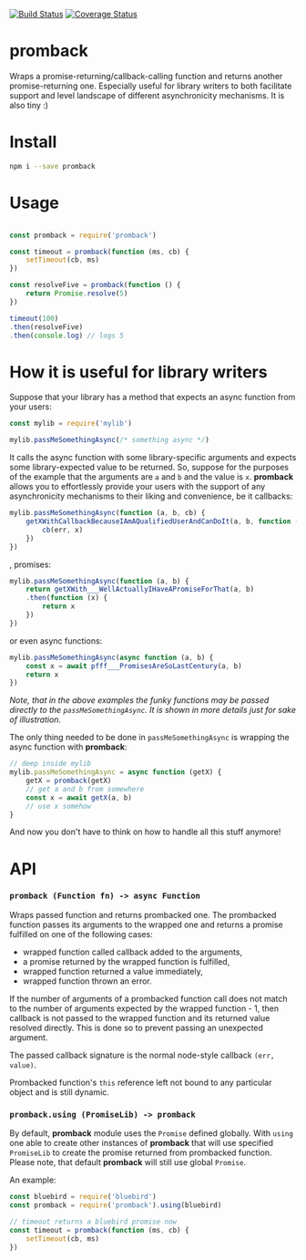 [![Build Status](https://travis-ci.org/rmdm/promback.svg?branch=master)](https://travis-ci.org/rmdm/promback)
[![Coverage Status](https://coveralls.io/repos/github/rmdm/promback/badge.svg?branch=master)](https://coveralls.io/github/rmdm/promback?branch=master)

promback
========

Wraps a promise-returning/callback-calling function and returns another promise-returning one. Especially useful for library writers to both facilitate support and level landscape of different asynchronicity mechanisms. It is also tiny :)

Install
=======

```sh
npm i --save promback
```

Usage
=====

```javascript

const promback = require('promback')

const timeout = promback(function (ms, cb) {
    setTimeout(cb, ms)
})

const resolveFive = promback(function () {
    return Promise.resolve(5)
})

timeout(100)
.then(resolveFive)
.then(console.log) // logs 5
```

How it is useful for library writers
====================================

Suppose that your library has a method that expects an async function from your users:

```javascript
const mylib = require('mylib')

mylib.passMeSomethingAsync(/* something async */)
```

It calls the async function with some library-specific arguments and expects some library-expected value to be returned. So, suppose for the purposes of the example that the arguments are `a` and `b` and the value is `x`. **promback** allows you to effortlessly provide your users with the support of any asynchronicity mechanisms to their liking and convenience, be it callbacks:

```javascript
mylib.passMeSomethingAsync(function (a, b, cb) {
    getXWithCallbackBecauseIAmAQualifiedUserAndCanDoIt(a, b, function (err, x) {
        cb(err, x)
    })
})
```

, promises:

```javascript
mylib.passMeSomethingAsync(function (a, b) {
    return getXWith___WellActuallyIHaveAPromiseForThat(a, b)
    .then(function (x) {
        return x
    })
})
```

or even async functions:

```javascript
mylib.passMeSomethingAsync(async function (a, b) {
    const x = await pfff___PromisesAreSoLastCentury(a, b)
    return x
})
```

_Note, that in the above examples the funky functions may be passed directly to the `passMeSomethingAsync`. It is shown in more details just for sake of illustration._

The only thing needed to be done in `passMeSomethingAsync` is wrapping the async function with **promback**:

```javascript
// deep inside mylib
mylib.passMeSomethingAsync = async function (getX) {
    getX = promback(getX)
    // get a and b from somewhere
    const x = await getX(a, b)
    // use x somehow
}
```

And now you don't have to think on how to handle all this stuff anymore!

API
===

### `promback (Function fn) -> async Function`

Wraps passed function and returns prombacked one. The prombacked function passes its arguments to the wrapped one and returns a promise fulfilled on one of the following cases:

- wrapped function called callback added to the arguments,
- a promise returned by the wrapped function is fulfilled,
- wrapped function returned a value immediately,
- wrapped function thrown an error.

If the number of arguments of a prombacked function call does not match to the number of arguments expected by the wrapped function - 1, then callback is not passed to the wrapped function and its returned value resolved directly. This is done so to prevent passing an unexpected argument.

The passed callback signature is the normal node-style callback `(err, value)`.

Prombacked function's `this` reference left not bound to any particular object and is still dynamic.

### `promback.using (PromiseLib) -> promback`

By default, **promback** module uses the `Promise` defined globally. With `using` one able to create other instances of **promback** that will use specified `PromiseLib` to create the promise returned from prombacked function. Please note, that default **promback** will still use global `Promise`.

An example:
```javascript
const bluebird = require('bluebird')
const promback = require('promback').using(bluebird)

// timeout returns a bluebird promise now
const timeout = promback(function (ms, cb) {
    setTimeout(cb, ms)
})
```
